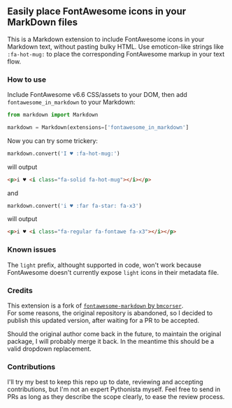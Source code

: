 ## Easily place FontAwesome icons in your MarkDown files

This is a Markdown extension to include FontAwesome icons in your Markdown text, without pasting bulky HTML.
Use emoticon-like strings like `:fa-hot-mug:` to place the corresponding FontAwesome markup in your text flow.

### How to use

Include FontAwesome v6.6 CSS/assets to your DOM, then add `fontawesome_in_markdown` to your Markdown:

```python
from markdown import Markdown

markdown = Markdown(extensions=['fontawesome_in_markdown']
```

Now you can try some trickery:

```python
markdown.convert('I ♥ :fa-hot-mug:')
```

will output

```html
<p>i ♥ <i class="fa-solid fa-hot-mug"></i></p>
```

and

```python
markdown.convert('i ♥ :far fa-star: fa-x3')
```

will output

```html
<p>i ♥ <i class="fa-regular fa-fontawe fa-x3"></i></p>
```

### Known issues

The `light` prefix, althought supported in code, won't work because FontAwesome doesn't currently expose `light` icons in their metadata file.

### Credits

This extension is a fork of [`fontawesome-markdown` by `bmcorser`](http://bmcorser.github.com/fontawesome-markdown).  
For some reasons, the original repository is abandoned, so I decided to publish this updated version, after waiting for a PR to be accepted.

Should the original author come back in the future, to maintain the original package, I will probably merge it back. In the meantime this should be a valid dropdown replacement.

### Contributions

I'll try my best to keep this repo up to date, reviewing and accepting contributions, but I'm not an expert Pythonista myself. Feel free to send in PRs as long as they describe the scope clearly, to ease the review process.
